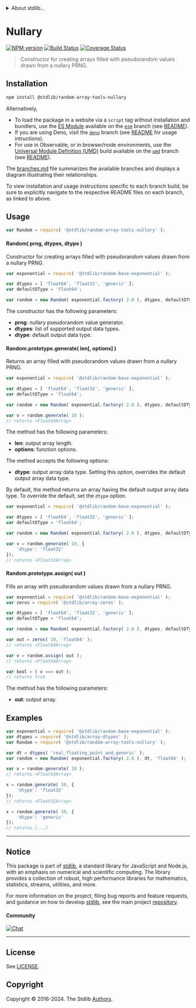 <!--

@license Apache-2.0

Copyright (c) 2023 The Stdlib Authors.

Licensed under the Apache License, Version 2.0 (the "License");
you may not use this file except in compliance with the License.
You may obtain a copy of the License at

   http://www.apache.org/licenses/LICENSE-2.0

Unless required by applicable law or agreed to in writing, software
distributed under the License is distributed on an "AS IS" BASIS,
WITHOUT WARRANTIES OR CONDITIONS OF ANY KIND, either express or implied.
See the License for the specific language governing permissions and
limitations under the License.

-->


<details>
  <summary>
    About stdlib...
  </summary>
  <p>We believe in a future in which the web is a preferred environment for numerical computation. To help realize this future, we've built stdlib. stdlib is a standard library, with an emphasis on numerical and scientific computation, written in JavaScript (and C) for execution in browsers and in Node.js.</p>
  <p>The library is fully decomposable, being architected in such a way that you can swap out and mix and match APIs and functionality to cater to your exact preferences and use cases.</p>
  <p>When you use stdlib, you can be absolutely certain that you are using the most thorough, rigorous, well-written, studied, documented, tested, measured, and high-quality code out there.</p>
  <p>To join us in bringing numerical computing to the web, get started by checking us out on <a href="https://github.com/stdlib-js/stdlib">GitHub</a>, and please consider <a href="https://opencollective.com/stdlib">financially supporting stdlib</a>. We greatly appreciate your continued support!</p>
</details>

# Nullary

[![NPM version][npm-image]][npm-url] [![Build Status][test-image]][test-url] [![Coverage Status][coverage-image]][coverage-url] <!-- [![dependencies][dependencies-image]][dependencies-url] -->

> Constructor for creating arrays filled with pseudorandom values drawn from a nullary PRNG.

<section class="installation">

## Installation

```bash
npm install @stdlib/random-array-tools-nullary
```

Alternatively,

-   To load the package in a website via a `script` tag without installation and bundlers, use the [ES Module][es-module] available on the [`esm`][esm-url] branch (see [README][esm-readme]).
-   If you are using Deno, visit the [`deno`][deno-url] branch (see [README][deno-readme] for usage intructions).
-   For use in Observable, or in browser/node environments, use the [Universal Module Definition (UMD)][umd] build available on the [`umd`][umd-url] branch (see [README][umd-readme]).

The [branches.md][branches-url] file summarizes the available branches and displays a diagram illustrating their relationships.

To view installation and usage instructions specific to each branch build, be sure to explicitly navigate to the respective README files on each branch, as linked to above.

</section>

<section class="usage">

## Usage

```javascript
var Random = require( '@stdlib/random-array-tools-nullary' );
```

#### Random( prng, dtypes, dtype )

Constructor for creating arrays filled with pseudorandom values drawn from a nullary PRNG.

```javascript
var exponential = require( '@stdlib/random-base-exponential' );

var dtypes = [ 'float64', 'float32', 'generic' ];
var defaultDType = 'float64';

var random = new Random( exponential.factory( 2.0 ), dtypes, defaultDType );
```

The constructor has the following parameters:

-   **prng**: nullary pseudorandom value generator.
-   **dtypes**: list of supported output data types.
-   **dtype**: default output data type.

#### Random.prototype.generate( len\[, options] )

Returns an array filled with pseudorandom values drawn from a nullary PRNG.

```javascript
var exponential = require( '@stdlib/random-base-exponential' );

var dtypes = [ 'float64', 'float32', 'generic' ];
var defaultDType = 'float64';

var random = new Random( exponential.factory( 2.0 ), dtypes, defaultDType );

var v = random.generate( 10 );
// returns <Float64Array>
```

The method has the following parameters:

-   **len**: output array length.
-   **options**: function options.

The method accepts the following options:

-   **dtype**: output array data type. Setting this option, overrides the default output array data type.

By default, the method returns an array having the default output array data type. To override the default, set the `dtype` option.

```javascript
var exponential = require( '@stdlib/random-base-exponential' );

var dtypes = [ 'float64', 'float32', 'generic' ];
var defaultDType = 'float64';

var random = new Random( exponential.factory( 2.0 ), dtypes, defaultDType );

var v = random.generate( 10, {
    'dtype': 'float32'
});
// returns <Float32Array>
```

#### Random.prototype.assign( out )

Fills an array with pseudorandom values drawn from a nullary PRNG.

```javascript
var exponential = require( '@stdlib/random-base-exponential' );
var zeros = require( '@stdlib/array-zeros' );

var dtypes = [ 'float64', 'float32', 'generic' ];
var defaultDType = 'float64';

var random = new Random( exponential.factory( 2.0 ), dtypes, defaultDType );

var out = zeros( 10, 'float64' );
// returns <Float64Array>

var v = random.assign( out );
// returns <Float64Array>

var bool = ( v === out );
// returns true
```

The method has the following parameters:

-   **out**: output array.

</section>

<!-- /.usage -->

<section class="notes">

</section>

<!-- /.notes -->

<section class="examples">

## Examples

<!-- eslint no-undef: "error" -->

```javascript
var exponential = require( '@stdlib/random-base-exponential' );
var dtypes = require( '@stdlib/array-dtypes' );
var Random = require( '@stdlib/random-array-tools-nullary' );

var dt = dtypes( 'real_floating_point_and_generic' );
var random = new Random( exponential.factory( 2.0 ), dt, 'float64' );

var x = random.generate( 10 );
// returns <Float64Array>

x = random.generate( 10, {
    'dtype': 'float32'
});
// returns <Float32Array>

x = random.generate( 10, {
    'dtype': 'generic'
});
// returns [...]
```

</section>

<!-- /.examples -->

<!-- Section for related `stdlib` packages. Do not manually edit this section, as it is automatically populated. -->

<section class="related">

</section>

<!-- /.related -->

<!-- Section for all links. Make sure to keep an empty line after the `section` element and another before the `/section` close. -->


<section class="main-repo" >

* * *

## Notice

This package is part of [stdlib][stdlib], a standard library for JavaScript and Node.js, with an emphasis on numerical and scientific computing. The library provides a collection of robust, high performance libraries for mathematics, statistics, streams, utilities, and more.

For more information on the project, filing bug reports and feature requests, and guidance on how to develop [stdlib][stdlib], see the main project [repository][stdlib].

#### Community

[![Chat][chat-image]][chat-url]

---

## License

See [LICENSE][stdlib-license].


## Copyright

Copyright &copy; 2016-2024. The Stdlib [Authors][stdlib-authors].

</section>

<!-- /.stdlib -->

<!-- Section for all links. Make sure to keep an empty line after the `section` element and another before the `/section` close. -->

<section class="links">

[npm-image]: http://img.shields.io/npm/v/@stdlib/random-array-tools-nullary.svg
[npm-url]: https://npmjs.org/package/@stdlib/random-array-tools-nullary

[test-image]: https://github.com/stdlib-js/random-array-tools-nullary/actions/workflows/test.yml/badge.svg?branch=main
[test-url]: https://github.com/stdlib-js/random-array-tools-nullary/actions/workflows/test.yml?query=branch:main

[coverage-image]: https://img.shields.io/codecov/c/github/stdlib-js/random-array-tools-nullary/main.svg
[coverage-url]: https://codecov.io/github/stdlib-js/random-array-tools-nullary?branch=main

<!--

[dependencies-image]: https://img.shields.io/david/stdlib-js/random-array-tools-nullary.svg
[dependencies-url]: https://david-dm.org/stdlib-js/random-array-tools-nullary/main

-->

[chat-image]: https://img.shields.io/gitter/room/stdlib-js/stdlib.svg
[chat-url]: https://app.gitter.im/#/room/#stdlib-js_stdlib:gitter.im

[stdlib]: https://github.com/stdlib-js/stdlib

[stdlib-authors]: https://github.com/stdlib-js/stdlib/graphs/contributors

[umd]: https://github.com/umdjs/umd
[es-module]: https://developer.mozilla.org/en-US/docs/Web/JavaScript/Guide/Modules

[deno-url]: https://github.com/stdlib-js/random-array-tools-nullary/tree/deno
[deno-readme]: https://github.com/stdlib-js/random-array-tools-nullary/blob/deno/README.md
[umd-url]: https://github.com/stdlib-js/random-array-tools-nullary/tree/umd
[umd-readme]: https://github.com/stdlib-js/random-array-tools-nullary/blob/umd/README.md
[esm-url]: https://github.com/stdlib-js/random-array-tools-nullary/tree/esm
[esm-readme]: https://github.com/stdlib-js/random-array-tools-nullary/blob/esm/README.md
[branches-url]: https://github.com/stdlib-js/random-array-tools-nullary/blob/main/branches.md

[stdlib-license]: https://raw.githubusercontent.com/stdlib-js/random-array-tools-nullary/main/LICENSE

</section>

<!-- /.links -->
